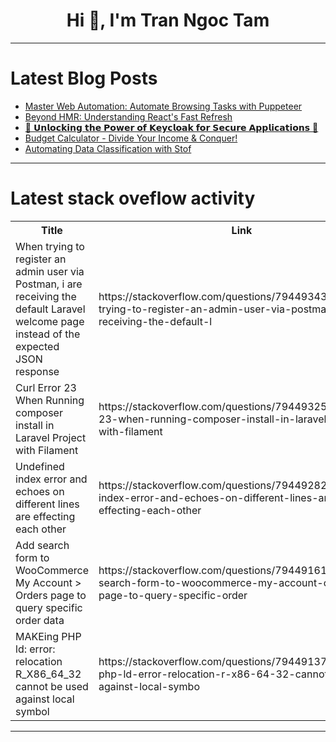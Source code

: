 <h1 align="center">Hi 👋, I'm Tran Ngoc Tam</h1>

---

# Latest Blog Posts 
<!-- BLOG-POST-LIST:START -->
- [Master Web Automation: Automate Browsing Tasks with Puppeteer](https://dev.to/sandip_shrest/master-web-automation-automate-browsing-tasks-with-puppeteer-26ha)
- [Beyond HMR: Understanding React&#39;s Fast Refresh](https://dev.to/leapcell/beyond-hmr-understanding-reacts-fast-refresh-13h8)
- [🚀 𝗨𝗻𝗹𝗼𝗰𝗸𝗶𝗻𝗴 𝘁𝗵𝗲 𝗣𝗼𝘄𝗲𝗿 𝗼𝗳 𝗞𝗲𝘆𝗰𝗹𝗼𝗮𝗸 𝗳𝗼𝗿 𝗦𝗲𝗰𝘂𝗿𝗲 𝗔𝗽𝗽𝗹𝗶𝗰𝗮𝘁𝗶𝗼𝗻𝘀 🔐](https://dev.to/thiago_souza_1510/-3da8)
- [Budget Calculator - Divide Your Income &amp; Conquer!](https://dev.to/davidjenner/budget-calculator-4292)
- [Automating Data Classification with Stof](https://dev.to/amelia_wampler_e7aa93dab9/automating-data-classification-with-stof-afo)
<!-- BLOG-POST-LIST:END -->

---

# Latest stack oveflow activity
<table>
  <tr><th>Title</th><th>Link</th></tr>
  <!-- STACKOVERFLOW:START --><tr><td>When trying to register an admin user via Postman, i are receiving the default Laravel welcome page instead of the expected JSON response</td><td>https://stackoverflow.com/questions/79449343/when-trying-to-register-an-admin-user-via-postman-i-are-receiving-the-default-l</td></tr><tr><td>Curl Error 23 When Running composer install in Laravel Project with Filament</td><td>https://stackoverflow.com/questions/79449325/curl-error-23-when-running-composer-install-in-laravel-project-with-filament</td></tr><tr><td>Undefined index error and echoes on different lines are effecting each other</td><td>https://stackoverflow.com/questions/79449282/undefined-index-error-and-echoes-on-different-lines-are-effecting-each-other</td></tr><tr><td>Add search form to WooCommerce My Account &gt; Orders page to query specific order data</td><td>https://stackoverflow.com/questions/79449161/add-search-form-to-woocommerce-my-account-orders-page-to-query-specific-order</td></tr><tr><td>MAKEing PHP ld: error: relocation R_X86_64_32 cannot be used against local symbol</td><td>https://stackoverflow.com/questions/79449137/makeing-php-ld-error-relocation-r-x86-64-32-cannot-be-used-against-local-symbo</td></tr><!-- STACKOVERFLOW:END -->
</table>

---


